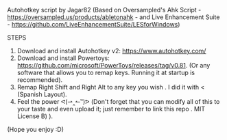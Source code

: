 Autohotkey script by Jagar82 (Based on Oversampled's Ahk Script - https://oversampled.us/products/abletonahk - and Live Enhancement Suite - https://github.com/LiveEnhancementSuite/LESforWindows)  

STEPS
1. Download and install Autohotkey v2: https://www.autohotkey.com/
2. Download and install Powertoys: https://github.com/microsoft/PowerToys/releases/tag/v0.81. (Or any software that allows you to remap keys. Running it at startup is recommended).
3. Remap Right Shift and Right Alt to any key you wish . I did it with < (Spanish Layout).
4. Feel the power ᕙ(⇀‸↼‶)ᕗ  (Don't forget that you can modify all of this to your taste and even upload it; just remember to link this repo . MIT License B) ).


(Hope you enjoy :D)
